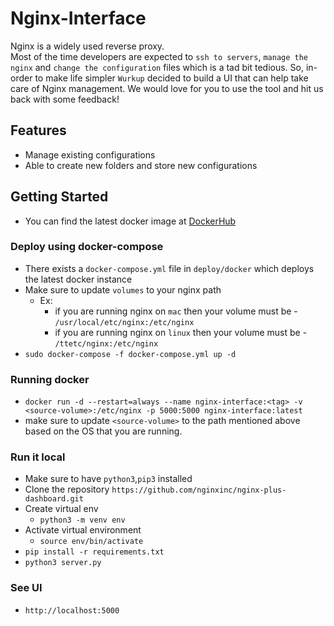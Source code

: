 # Nginx-Interface
Nginx is a widely used reverse proxy.\
Most of the time developers are expected to `ssh to servers`, `manage the nginx` and `change the configuration` files which is a tad bit tedious. So, in-order to make life simpler `Wurkup` decided to build a UI that can help take care of Nginx management. We would love for you to use the tool and hit us back with some feedback!

## Features
- Manage existing configurations
- Able to create new folders and store new configurations

## Getting Started

- You can find the latest docker image at [DockerHub](https://hub.docker.com/repository/docker/wurkup/nginx-interface)

### Deploy using docker-compose
- There exists a `docker-compose.yml` file in `deploy/docker` which deploys the latest docker instance
- Make sure to update `volumes` to your nginx path 
    - Ex:
        - if you are running nginx on `mac` then your volume must be - `/usr/local/etc/nginx:/etc/nginx`
        - if you are running nginx on `linux` then your volume must be - `/ttetc/nginx:/etc/nginx`
- ```sudo docker-compose -f docker-compose.yml up -d```

### Running docker
- ```docker run -d --restart=always --name nginx-interface:<tag> -v <source-volume>:/etc/nginx -p 5000:5000 nginx-interface:latest```
- make sure to update `<source-volume>` to the path mentioned above based on the OS that you are running.

### Run it local
- Make sure to have `python3`,`pip3` installed
- Clone the repository `https://github.com/nginxinc/nginx-plus-dashboard.git`
- Create virtual env 
    - `python3 -m venv env`
- Activate virtual environment
    - `source env/bin/activate`
- `pip install -r requirements.txt`    
- `python3 server.py`

### See UI
- `http://localhost:5000`